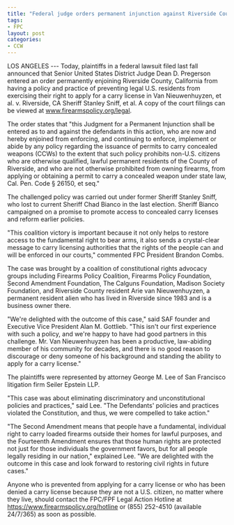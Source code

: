 ```yaml
---
title: "Federal judge orders permanent injunction against Riverside County over unconstitutional 'CCW' carry license policy"
tags:
- FPC
layout: post
categories:
- CCW
---
```


LOS ANGELES --- Today, plaintiffs in a federal lawsuit filed last fall announced that Senior United States District Judge Dean D. Pregerson entered an order permanently enjoining Riverside County, California from having a policy and practice of preventing legal U.S. residents from exercising their right to apply for a carry license in Van Nieuwenhuyzen, et al. v. Riverside, CA Sheriff Stanley Sniff, et al. A copy of the court filings can be viewed at www.firearmspolicy.org/legal.

The order states that "this Judgment for a Permanent Injunction shall be entered as to and against the defendants in this action, who are now and hereby enjoined from enforcing, and continuing to enforce, implement or abide by any policy regarding the issuance of permits to carry concealed weapons (CCWs) to the extent that such policy prohibits non-U.S. citizens who are otherwise qualified, lawful permanent residents of the County of Riverside, and who are not otherwise prohibited from owning firearms, from applying or obtaining a permit to carry a concealed weapon under state law, Cal. Pen. Code § 26150, et seq."

The challenged policy was carried out under former Sheriff Stanley Sniff, who lost to current Sheriff Chad Bianco in the last election. Sheriff Bianco campaigned on a promise to promote access to concealed carry licenses and reform earlier policies.

"This coalition victory is important because it not only helps to restore access to the fundamental right to bear arms, it also sends a crystal-clear message to carry licensing authorities that the rights of the people can and will be enforced in our courts," commented FPC President Brandon Combs.

The case was brought by a coalition of constitutional rights advocacy groups including Firearms Policy Coalition, Firearms Policy Foundation, Second Amendment Foundation, The Calguns Foundation, Madison Society Foundation, and Riverside County resident Arie van Nieuwenhuyzen, a permanent resident alien who has lived in Riverside since 1983 and is a business owner there.

"We're delighted with the outcome of this case," said SAF founder and Executive Vice President Alan M. Gottlieb. "This isn't our first experience with such a policy, and we're happy to have had good partners in this challenge. Mr. Van Nieuwenhuyzen has been a productive, law-abiding member of his community for decades, and there is no good reason to discourage or deny someone of his background and standing the ability to apply for a carry license."

The plaintiffs were represented by attorney George M. Lee of San Francisco litigation firm Seiler Epstein LLP.

"This case was about eliminating discriminatory and unconstitutional policies and practices," said Lee. "The Defendants' policies and practices violated the Constitution, and thus, we were compelled to take action."

"The Second Amendment means that people have a fundamental, individual right to carry loaded firearms outside their homes for lawful purposes, and the Fourteenth Amendment ensures that those human rights are protected not just for those individuals the government favors, but for all people legally residing in our nation," explained Lee. "We are delighted with the outcome in this case and look forward to restoring civil rights in future cases."

Anyone who is prevented from applying for a carry license or who has been denied a carry license because they are not a U.S. citizen, no matter where they live, should contact the FPC/FPF Legal Action Hotline at https://www.firearmspolicy.org/hotline or (855) 252-4510 (available 24/7/365) as soon as possible.

